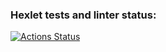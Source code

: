 ### Hexlet tests and linter status:
[![Actions Status](https://github.com/liveevil1995/frontend-project-12/actions/workflows/hexlet-check.yml/badge.svg)](https://github.com/liveevil1995/frontend-project-12/actions)
